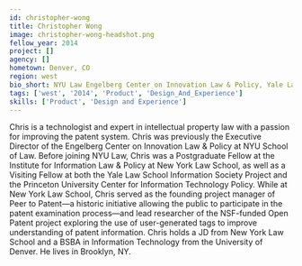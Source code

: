 ```yaml
---
id: christopher-wong
title: Christopher Wong
image: christopher-wong-headshot.png
fellow_year: 2014
project: []
agency: []
hometown: Denver, CO
region: west
bio_short: NYU Law Engelberg Center on Innovation Law & Policy, Yale Law School Information Society Project, Princeton University Center for IT Policy
tags: ['west', '2014', 'Product', 'Design_And_Experience']
skills: ['Product', 'Design and Experience']
---
```


Chris is a technologist and expert in intellectual property law with a passion for improving the patent system. Chris was previously the Executive Director of the Engelberg Center on Innovation Law & Policy at NYU School of Law. Before joining NYU Law, Chris was a Postgraduate Fellow at the Institute for Information Law & Policy at New York Law School, as well as a Visiting Fellow at both the Yale Law School Information Society Project and the Princeton University Center for Information Technology Policy. While at New York Law School, Chris served as the founding project manager of Peer to Patent—a historic initiative allowing the public to participate in the patent examination process—and lead researcher of the NSF-funded Open Patent project exploring the use of user-generated tags to improve understanding of patent information. Chris holds a JD from New York Law School and a BSBA in Information Technology from the University of Denver. He lives in Brooklyn, NY.
